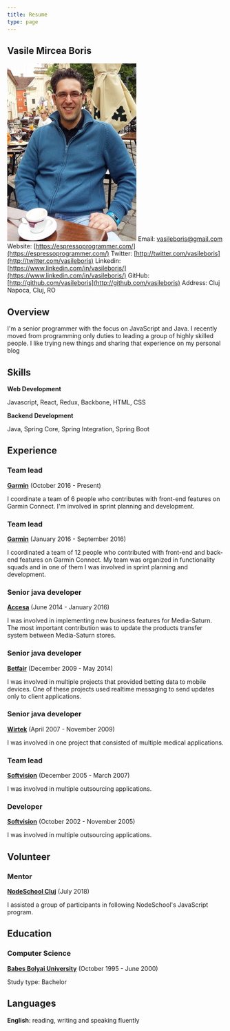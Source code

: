 ```yaml
---
title: Resume
type: page
---
```


## Vasile Mircea Boris

![](resume.png)
Email: [vasileboris@gmail.com](mailto:vasileboris@gmail.com)
Website: [https://espressoprogrammer.com/](https://espressoprogrammer.com/)
Twitter: [http://twitter.com/vasileboris](http://twitter.com/vasileboris)
Linkedin: [https://www.linkedin.com/in/vasileboris/](https://www.linkedin.com/in/vasileboris/)
GitHub: [http://github.com/vasileboris](http://github.com/vasileboris)
Address: Cluj Napoca, Cluj, RO

## Overview

I'm a senior programmer with the focus on JavaScript and Java. I recently moved from programming only duties to leading a group of highly skilled people. I like trying new things and sharing that experience on my personal blog

## Skills

**Web Development**

Javascript, React, Redux, Backbone, HTML, CSS

**Backend Development**

Java, Spring Core, Spring Integration, Spring Boot

## Experience

### Team lead

**[Garmin](https://www.garmin.com)** (October 2016 - Present)

I coordinate a team of 6 people who contributes with front-end features on Garmin Connect. I'm involved in sprint planning and development.

### Team lead

**[Garmin](https://www.garmin.com)** (January 2016 - September 2016)

I coordinated a team of 12 people who contributed with front-end and back-end features on Garmin Connect. My team was organized in functionality squads and in one of them I was involved in sprint planning and development.

### Senior java developer

**[Accesa](https://www.accesa.eu/)** (June 2014 - January 2016)

I was involved in implementing new business features for Media-Saturn. The most important contribution was to update the products transfer system between Media-Saturn stores.

### Senior java developer

**[Betfair](http://www.betfairromania.ro/)** (December 2009 - May 2014)

I was involved in multiple projects that provided betting data to mobile devices. One of these projects used realtime messaging to send updates only to client applications.

### Senior java developer

**[Wirtek](https://vikings.wirtek.ro/)** (April 2007 - November 2009)

I was involved in one project that consisted of multiple medical applications.

### Team lead

**[Softvision](https://www.softvision.ro/)** (December 2005 - March 2007)

I was involved in multiple outsourcing applications.

### Developer

**[Softvision](https://www.softvision.ro/)** (October 2002 - November 2005)

I was involved in multiple outsourcing applications.

## Volunteer

### Mentor

**[NodeSchool Cluj](https://nodeschool.io/cluj/)** (July 2018)

I assisted a group of participants in following NodeSchool's JavaScript program.

## Education

### Computer Science

**[Babes Bolyai University](https://www.ubbcluj.ro/)** (October 1995 - June 2000)

Study type: Bachelor

## Languages

**English**: reading, writing and speaking fluently
